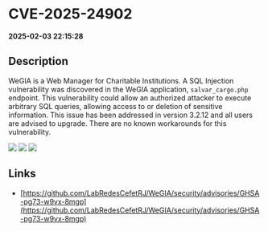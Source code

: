# CVE-2025-24902

**2025-02-03 22:15:28**

## Description
WeGIA is a Web Manager for Charitable Institutions. A SQL Injection vulnerability was discovered in the WeGIA application, `salvar_cargo.php` endpoint. This vulnerability could allow an authorized attacker to execute arbitrary SQL queries, allowing access to  or deletion of sensitive information. This issue has been addressed in version 3.2.12 and all users are advised to upgrade. There are no known workarounds for this vulnerability.

![](https://img.shields.io/static/v1?label=Score&message=9.4&color=red)
![](https://img.shields.io/static/v1?label=Severity&message=CRITICAL&color=red)
![](https://img.shields.io/static/v1?label=CWE&message=SQL&color=green)

## Links
- [https://github.com/LabRedesCefetRJ/WeGIA/security/advisories/GHSA-pg73-w9vx-8mgp](https://github.com/LabRedesCefetRJ/WeGIA/security/advisories/GHSA-pg73-w9vx-8mgp)
